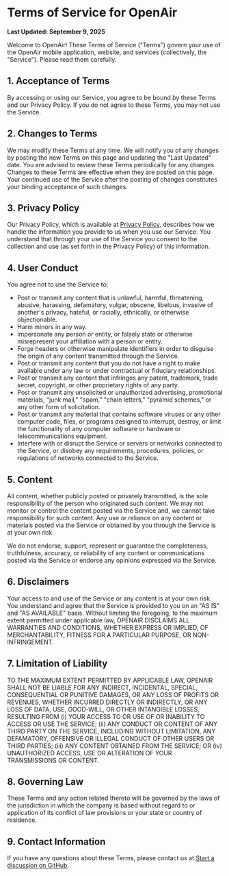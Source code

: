 # Terms of Service for OpenAir

**Last Updated: September 9, 2025**

Welcome to OpenAir! These Terms of Service ("Terms") govern your use of the OpenAir mobile application, website, and services (collectively, the "Service"). Please read them carefully.

## 1. Acceptance of Terms

By accessing or using our Service, you agree to be bound by these Terms and our Privacy Policy. If you do not agree to these Terms, you may not use the Service.

## 2. Changes to Terms

We may modify these Terms at any time. We will notify you of any changes by posting the new Terms on this page and updating the "Last Updated" date. You are advised to review these Terms periodically for any changes. Changes to these Terms are effective when they are posted on this page. Your continued use of the Service after the posting of changes constitutes your binding acceptance of such changes.

## 3. Privacy Policy

Our Privacy Policy, which is available at [Privacy Policy](https://github.com/OpenAir-Podcast/OpenAir/blob/main/privacy_policy.md), describes how we handle the information you provide to us when you use our Service. You understand that through your use of the Service you consent to the collection and use (as set forth in the Privacy Policy) of this information.

## 4. User Conduct

You agree not to use the Service to:

* Post or transmit any content that is unlawful, harmful, threatening, abusive, harassing, defamatory, vulgar, obscene, libelous, invasive of another's privacy, hateful, or racially, ethnically, or otherwise objectionable.
* Harm minors in any way.
* Impersonate any person or entity, or falsely state or otherwise misrepresent your affiliation with a person or entity.
* Forge headers or otherwise manipulate identifiers in order to disguise the origin of any content transmitted through the Service.
* Post or transmit any content that you do not have a right to make available under any law or under contractual or fiduciary relationships.
* Post or transmit any content that infringes any patent, trademark, trade secret, copyright, or other proprietary rights of any party.
* Post or transmit any unsolicited or unauthorized advertising, promotional materials, "junk mail," "spam," "chain letters," "pyramid schemes," or any other form of solicitation.
* Post or transmit any material that contains software viruses or any other computer code, files, or programs designed to interrupt, destroy, or limit the functionality of any computer software or hardware or telecommunications equipment.
* Interfere with or disrupt the Service or servers or networks connected to the Service, or disobey any requirements, procedures, policies, or regulations of networks connected to the Service.

## 5. Content

All content, whether publicly posted or privately transmitted, is the sole responsibility of the person who originated such content. We may not monitor or control the content posted via the Service and, we cannot take responsibility for such content. Any use or reliance on any content or materials posted via the Service or obtained by you through the Service is at your own risk.

We do not endorse, support, represent or guarantee the completeness, truthfulness, accuracy, or reliability of any content or communications posted via the Service or endorse any opinions expressed via the Service.

## 6. Disclaimers

Your access to and use of the Service or any content is at your own risk. You understand and agree that the Service is provided to you on an "AS IS" and "AS AVAILABLE" basis. Without limiting the foregoing, to the maximum extent permitted under applicable law, OPENAIR DISCLAIMS ALL WARRANTIES AND CONDITIONS, WHETHER EXPRESS OR IMPLIED, OF MERCHANTABILITY, FITNESS FOR A PARTICULAR PURPOSE, OR NON-INFRINGEMENT.

## 7. Limitation of Liability

TO THE MAXIMUM EXTENT PERMITTED BY APPLICABLE LAW, OPENAIR SHALL NOT BE LIABLE FOR ANY INDIRECT, INCIDENTAL, SPECIAL, CONSEQUENTIAL OR PUNITIVE DAMAGES, OR ANY LOSS OF PROFITS OR REVENUES, WHETHER INCURRED DIRECTLY OR INDIRECTLY, OR ANY LOSS OF DATA, USE, GOOD-WILL, OR OTHER INTANGIBLE LOSSES, RESULTING FROM (i) YOUR ACCESS TO OR USE OF OR INABILITY TO ACCESS OR USE THE SERVICE; (ii) ANY CONDUCT OR CONTENT OF ANY THIRD PARTY ON THE SERVICE, INCLUDING WITHOUT LIMITATION, ANY DEFAMATORY, OFFENSIVE OR ILLEGAL CONDUCT OF OTHER USERS OR THIRD PARTIES; (iii) ANY CONTENT OBTAINED FROM THE SERVICE; OR (iv) UNAUTHORIZED ACCESS, USE OR ALTERATION OF YOUR TRANSMISSIONS OR CONTENT.

## 8. Governing Law

These Terms and any action related thereto will be governed by the laws of the jurisdiction in which the company is based without regard to or application of its conflict of law provisions or your state or country of residence.

## 9. Contact Information

If you have any questions about these Terms, please contact us at [Start a discussion on GitHub](https://github.com/OpenAir-Podcast/openair/discussions).
